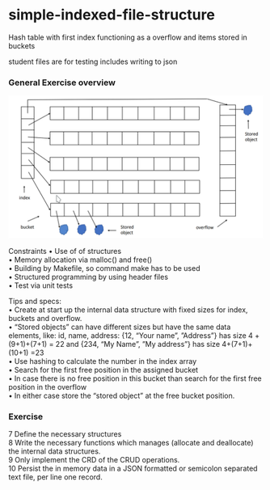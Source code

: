 # simple-indexed-file-structure
Hash table with first index functioning as a overflow and items stored in buckets

student files are for testing includes writing to json

### General Exercise overview

![Simple Indexed File Structure](sifs.png)

Constraints
• Use of of structures  
• Memory allocation via malloc() and free()  
• Building by Makefile, so command make has to be used  
• Structured programming by using header files  
• Test via unit tests 

Tips and specs:  
• Create at start up the internal data structure with fixed sizes for index, buckets and
overflow.  
• “Stored objects” can have different sizes but have the same data elements, like: id,
name, address: {12, “Your name”, ”Address”} has size 4 +(9+1)+(7+1) = 22 and {234,
“My Name”, ”My address”} has size 4+(7+1)+(10+1) =23  
• Use hashing to calculate the number in the index array  
• Search for the first free position in the assigned bucket  
• In case there is no free position in this bucket than search for the first free position in the
overflow  
• In either case store the “stored object” at the free bucket position.  

### Exercise

7 Define the necessary structures  
8 Write the necessary functions which manages (allocate and deallocate) the internal data
structures.  
9 Only implement the CRD of the CRUD operations.  
10 Persist the in memory data in a JSON formatted or semicolon separated text file, per
line one record.  

